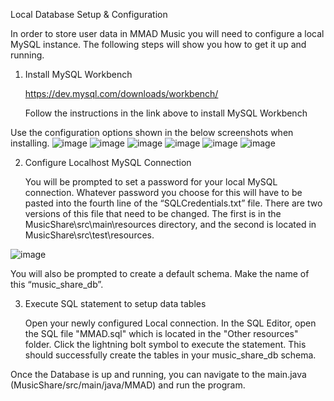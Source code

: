 Local Database Setup & Configuration

In order to store user data in MMAD Music you will need to configure a local MySQL instance. The following steps will show you how to get it up and running.
1.	Install MySQL Workbench
   
       https://dev.mysql.com/downloads/workbench/ 

    Follow the instructions in the link above to install MySQL Workbench


Use the configuration options shown in the below screenshots when installing.
![image](https://github.com/user-attachments/assets/c119c621-81c7-44cf-93aa-b9f2fee17d90)
![image](https://github.com/user-attachments/assets/035db3d2-42df-4ca9-b4e7-3984887b4ffa)
![image](https://github.com/user-attachments/assets/854a510f-d03d-43ad-8561-062a52531ffb)
![image](https://github.com/user-attachments/assets/92377c37-37d8-41eb-b82d-80af80d353dd)
![image](https://github.com/user-attachments/assets/ef246990-081a-43b6-95aa-d365cae12767)
![image](https://github.com/user-attachments/assets/d2f98110-abed-41cd-b6cd-a62d0e240c98)

 
 
 
 
 


2.	Configure Localhost MySQL Connection
   
      You will be prompted to set a password for your local MySQL connection. Whatever password you choose for this will have to be pasted into the fourth line of the “SQLCredentials.txt” file. There are two versions of this file that need to be changed. The first is in the MusicShare\src\main\resources directory, and the second is located in MusicShare\src\test\resources.

 ![image](https://github.com/user-attachments/assets/16f417a4-f778-4e38-9634-ef5dfe1bc686)


You will also be prompted to create a default schema. Make the name of this “music_share_db”.




3.	Execute SQL statement to setup data tables
   
       Open your newly configured Local connection. In the SQL Editor, open the SQL file "MMAD.sql" which is located in the "Other resources" folder. Click the lightning bolt symbol to execute the statement. This should successfully create the tables in your music_share_db schema.


Once the Database is up and running, you can navigate to the main.java (MusicShare/src/main/java/MMAD) and run the program.

 
